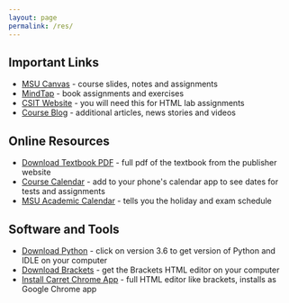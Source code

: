 ```yaml
---
layout: page
permalink: /res/
---
```


## Important Links

- [MSU Canvas](https://montclair.instructure.com) - course slides, notes and assignments
- [MindTap](http://www.cengage.com/mindtap/) - book assignments and exercises
- [CSIT Website](http://csit.website) - you will need this for HTML lab assignments
- [Course Blog](http://iteach109.com) - additional articles, news stories and videos

## Online Resources

- [Download Textbook PDF](https://goo.gl/XNw4gj) - full pdf of the textbook from the publisher website
- [Course Calendar](https://goo.gl/ULK9ba) - add to your phone's calendar app to see dates for tests and assignments
- [MSU Academic Calendar](https://www.montclair.edu/about-montclair/academic-calendar/) - tells you the holiday and exam schedule

## Software and Tools

- [Download Python](https://www.python.org/downloads/) - click on version 3.6 to get version of Python and IDLE on your computer
- [Download Brackets](http://brackets.io/) - get the Brackets HTML editor on your computer
- [Install Carret Chrome App](http://goo.gl/Ubpa1Z) - full HTML editor like brackets, installs as Google Chrome app
